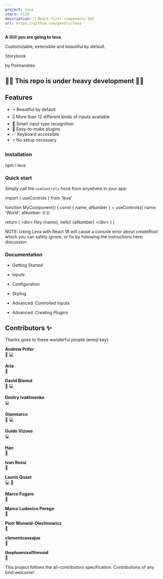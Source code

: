 ```yaml
---
project: leva
stars: 5110
description: 🌋 React-first components GUI
url: https://github.com/pmndrs/leva
---
```


  

**A GUI you are going to lava.**

Customizable, extensible and beautiful by default.

  

Storybook

  

by Poimandres

  

🚧🚧 This repo is under heavy development 🚧🚧
----------------------------------------------

Features
--------

-   ⭐️ Beautiful by default
-   🎚 More than 12 different kinds of inputs available
-   🧐 Smart input type recognition
-   🔌 Easy-to-make plugins
-   ✅ Keyboard accessible
-   ⚡️ No setup necessary

### Installation

npm i leva

### Quick start

Simply call the `useControls` hook from anywhere in your app:

import { useControls } from 'leva'

function MyComponent() {
  const { name, aNumber } \= useControls({ name: 'World', aNumber: 0 })

  return (
    <div\>
      Hey {name}, hello! {aNumber}
    </div\>
  )
}

NOTE: Using Leva with React 18 will cause a console error about createRoot which you can safely ignore, or fix by following the instructions here: discussion

### Documentation

-   Getting Started
    
-   Inputs
    
-   Configuration
    
-   Styling
    
-   Advanced: Controlled Inputs
    
-   Advanced: Creating Plugins
    

Contributors ✨
--------------

Thanks goes to these wonderful people (emoji key):

  
**Andrew Prifer**  
🤔 💻

  
**Aria**  
🤔

  
**David Bismut**  
🤔 💻

  
**Dmitry Ivakhnenko**  
💻

  
**Gianmarco**  
🤔 💻

  
**Guido Vizoso**  
💻

  
**Han**  
🎨

  
**Ivan Rossi**  
🐛

  
**Laurin Quast**  
💻 🤔

  
**Marco Fugaro**  
🤔

  
**Marco Ludovico Perego**  
🤔

  
**Piotr Monwid-Olechnowicz**  
📖

  
**clementcassajus**  
🎨

  
**thephoenixofthevoid**  
🐛

This project follows the all-contributors specification. Contributions of any kind welcome!
